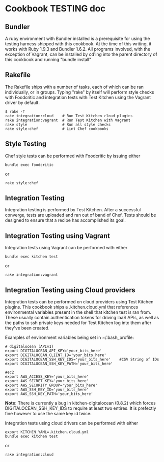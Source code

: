 Cookbook TESTING doc
====================

Bundler
-------
A ruby environment with Bundler installed is a prerequisite for using
the testing harness shipped with this cookbook. At the time of this
writing, it works with Ruby 1.9.3 and Bundler 1.6.2. All programs
involved, with the exception of Vagrant, can be installed by cd'ing
into the parent directory of this cookbook and running "bundle install"

Rakefile
--------
The Rakefile ships with a number of tasks, each of which can be ran
individually, or in groups. Typing "rake" by itself will perform style
checks with Foodcritic and integration tests with Test Kitchen using
the Vagrant driver by default.

```
$ rake -T
rake integration:cloud    # Run Test Kitchen cloud plugins
rake integration:vagrant  # Run Test Kitchen with Vagrant
rake style                # Run all style checks
rake style:chef           # Lint Chef cookbooks
```

Style Testing
-------------
Chef style tests can be performed with Foodcritic by issuing either
```
bundle exec foodcritic
```
or
```
rake style:chef
```

Integration Testing
-------------------
Integration testing is performed by Test Kitchen. After a
successful converge, tests are uploaded and ran out of band of
Chef. Tests should be designed to ensure that a recipe has
accomplished its goal.

Integration Testing using Vagrant
---------------------------------
Integration tests using Vagrant can be performed with either
```
bundle exec kitchen test
```
or
```
rake integration:vagrant
```

Integration Testing using Cloud providers
-----------------------------------------
Integration tests can be performed on cloud providers using Test Kitchen plugins. This cookbook ships a .kitchen.cloud.yml that references environmental variables present in the shell that kitchen test is ran from. These usually contain authentication tokens for driving IaaS APIs, as well as the paths to ssh private keys needed for Test Kitchen log into them after they've been created.

Examples of environment variables being set in ~/.bash_profile:

```
# digitalocean (APIv1)
export DIGITALOCEAN_API_KEY='your_bits_here'
export DIGITALOCEAN_CLIENT_ID='your_bits_here'
export DIGITALOCEAN_SSH_KEY_IDS='your_bits_here'    #CSV String of IDs
export DIGITALOCEAN_SSH_KEY_PATH='your_bits_here'

#ec2
export AWS_ACCESS_KEY='your_bits_here'
export AWS_SECRET_KEY='your_bits_here'
export AWS_SECURITY_GROUP='your_bits_here'
export AWS_SSH_KEY_ID='your_bits_here'
export AWS_SSH_KEY_PATH='your_bits_here'
```

**Note:** There is currently a bug in kitchen-digitalocean (0.8.2) which forces DIGITALOCEAN_SSH_KEY_IDS to require at least two entires. It is prefectly fine however to use the same key id twice.

Integration tests using cloud drivers can be performed with either
```
export KITCHEN_YAML=.kitchen.cloud.yml
bundle exec kitchen test
```
or
```
rake integration:cloud
```
